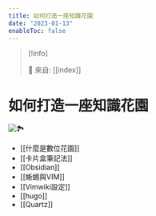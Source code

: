 ```yaml
---
title: 如何打造一座知識花園
date: "2023-01-13"
enableToc: false
---
```


> [!info]
>
> 🌱 來自: [[index]]

# 如何打造一座知識花園

![🏞️](https://i.imgur.com/0rJEGJR.png)

- [[什麼是數位花園]]
- [[卡片盒筆記法]]
- [[Obsidian]]
- [[蜥蜴與VIM]]
- [[Vimwiki設定]]
- [[hugo]]
- [[Quartz]]

